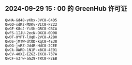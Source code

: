 ## 2024-09-29 15 : 00 的 GreenHub 许可证
```
QwHA-Gd48-yKbx-JVC8-C4D5
QwGQ-xdKz-MDKv-VIC8-F222
QwGF-K8cJ-YiSh-GRC8-CBCA
QwFS-1IJU-2ecN-OXC8-0D98
QwDT-0YPT-lUgD-2VC8-A2B0
QwDS-jMTW-dtOD-kqC8-4E38
QwDG-jvRZ-Jd4R-HdC8-2CEE
QwCk-OWRD-1N1P-x8C8-4E91
QwCV-40XZ-EZGZ-IKC8-737A
QwCF-n3rw-aGZ9-TRC8-F2EB
```
